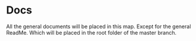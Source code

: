 # Docs #
All the general documents will be placed in this map. 
Except for the general ReadMe. Which will be placed in the root folder of the master branch.